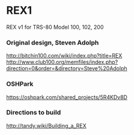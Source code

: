 # REX1
REX v1 for TRS-80 Model 100, 102, 200

### Original design, Steven Adolph
http://bitchin100.com/wiki/index.php?title=REX<br>
http://www.club100.org/memfiles/index.php?direction=0&order=&directory=Steve%20Adolph

### OSHPark
https://oshpark.com/shared_projects/5R4KDv8D

### Directions to build
http://tandy.wiki/Building_a_REX
